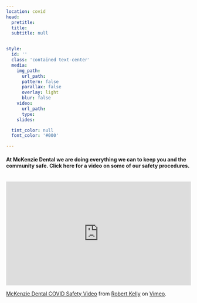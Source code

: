 ```yaml
---
location: covid
head:
  pretitle:
  title:
  subtitle: null


style:
  id: ''
  class: 'contained text-center'
  media:
    img_path:
      url_path:
      pattern: false
      parallax: false
      overlay: light
      blur: false
    video:
      url_path:
      type:
    slides:

  tint_color: null
  font_color: '#000'

---
```


<h4>At McKenzie Dental we are doing everything we can to keep you and the community safe.  Click here for a video on some of our safety procedures.</h4>
<br />

<!-- <iframe src="https://player.vimeo.com/video/448564581" width="640" height="360" frameborder="0" allow="autoplay; fullscreen" allowfullscreen></iframe> -->
<style>.embed-container { position: relative; padding-bottom: 56.25%; height: 0; overflow: hidden; max-width: 100%; } .embed-container iframe, .embed-container object, .embed-container embed { position: absolute; top: 0; left: 0; width: 100%; height: 100%; }</style><div class='embed-container'><iframe src='https://player.vimeo.com/video/448564581' title="safety-procedures-video" frameborder='0' webkitAllowFullScreen mozallowfullscreen allowFullScreen></iframe></div>
<p><a href="https://vimeo.com/448564581">McKenzie Dental COVID Safety Video</a> from <a href="https://vimeo.com/user121549023">Robert Kelly</a> on <a href="https://vimeo.com">Vimeo</a>.</p>
